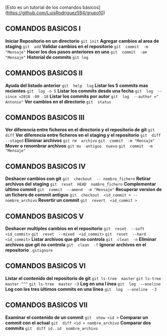 [Esto es un tutorial de los comandos básicos] (https://github.com/LuisRodriguez594/grupo10)

## COMANDOS BASICOS I

**Iniciar Repositorio en un directorio**
`git init`
**Agregar cambios al area de staging**
`git  add`
**Validar cambios en el repositorio**
`git  commit  -m "Mensaje"`
**Hacer los dos pasos anteriores en uno**
`git  commit  -am "Mensaje"`
**Historial de commits**
`git log`

## COMANDOS BASICOS II

**Ayuda del listado anterior**
`git  help  log`
**Listar los 5 commits mas recientes**
`git  log -n 5`
**Listar los commits desde una fecha**
`git  log  --since =2018 -09 -18`
**Listar los commits por autor**
`git  log  --author =" Antonio"`
**Ver cambios en el directorio**
`git  status`

## COMANDOS BASICOS III

**Ver diferencia entre ficheros en el directorio y el repositorio de git**
`git  diff`
**Ver diferencia entre ficheros en el staging y el repositorio**
`git  diff  --staged`
**Eliminar archivos**
`git rm  archivo`
`git  commit  -m "Mensaje"`
**Mover o renombrar archivos**
`git mv  antiguo  nuevo`
`git  commit  -m "Mensaje"`

## COMANDOS BASICOS IV

**Deshacer cambios con git**
`git  checkout  -- nombre_fichero`
**Retirar archivos del staging**
`git  reset  HEAD  nombre_fichero`
**Complementar  ́ultimo commit**
`git  commit  --amend  -m "Mensaje"`
**Recuperar version de un fichero de commit antiguo**
`git  checkout  <id_commit > -- nombre_archivo`
**Revertir un commit**
`git  revert  <id_commit >`

## COMANDOS BASICOS V

**Deshacer multiples cambios en el repositorio**
`git  reset  --soft <id_commit>`
`git  reset  --mixed  <id_commit>`
`git  reset  --hard <id_commit>`
**Listar archivos que git no controla**
`git  clean  -n`
**Eliminar archivos que git no controla**
`git  clean  -f`
**Ignorar archivos en el repositorio**
`.gitignore`

## COMANDOS BASICOS VI

**Listar el contenido del repositorio de git**
`git ls-tree  master`
`git ls-tree  master ^^^`
`git ls-tree  master ~3`
**Log en una l ́ınea**
`git  log  --oneline`
**Log con los tres  ́ultimos commits en una línea**
`git  log  --oneline  -3`

## COMANDOS BASICOS VII
**Examinar el contenido de un commit**
`git  show <id >`
**Comparar un commit con el actual**
`git  diff <id > nombre_archivo`
**Comparar dos commits**
`git  diff id..id  nombre_archivo`


